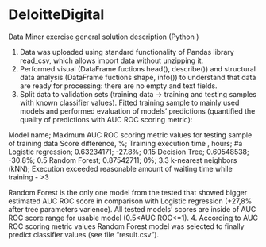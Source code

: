 # DeloitteDigital
Data Miner exercise general solution description (Python )
1.	Data was uploaded using standard functionality of Pandas library read_csv, which allows import data without unzipping it.
2.	Performed visual (DataFrame fuctions head(), describe()) and structural data analysis (DataFrame fuctions shape, info()) to understand that data are ready for processing: there are no empty and text fields. 
3.	Split data to validation sets (training data -> training and testing samples with known classifier values). Fitted training sample to mainly used models and performed evaluation of models’ predictions (quantified the quality of predictions with AUC ROC scoring metric):

Model name;	Maximum AUC ROC scoring metric values for testing sample of training data	Score difference, %;	Training execution time , hours;
#a Logistic regression;	0.63234171;	-27.8%;	0.15
Decision Tree;	0.60548538;	-30.8%;	0.5
Random Forest;	0.87542711;	0%;	3.3
k-nearest neighbors (kNN);	Execution exceeded reasonable amount of waiting time while training 	-	>3

Random Forest is the only one model from the tested that showed bigger estimated AUC ROC score in comparison with Logistic regression (+27,8% after tree parameters varience). All tested models’ scores are inside of AUC ROC score range for usable model (0.5<AUC ROC<=1).
4.	According to AUC ROC scoring metric values Random Forest model was selected to finally predict classifier values (see file “result.csv”).
